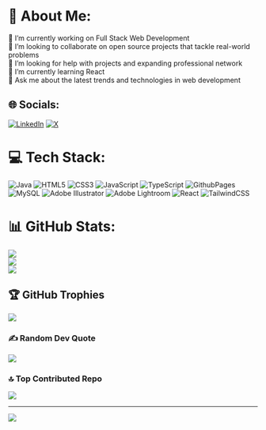 # 💫 About Me:
🔭 I’m currently working on Full Stack Web Development<br>👯 I’m looking to collaborate on open source projects that tackle real-world problems<br>🤝 I’m looking for help with projects and expanding professional network<br>🌱 I’m currently learning React<br>💬 Ask me about the latest trends and technologies in web development<br>


## 🌐 Socials:
[![LinkedIn](https://img.shields.io/badge/LinkedIn-%230077B5.svg?logo=linkedin&logoColor=white)](https://linkedin.com/in/irfan-saeed) [![X](https://img.shields.io/badge/X-black.svg?logo=X&logoColor=white)](https://x.com/IrfanSaeed_njo) 

# 💻 Tech Stack:
![Java](https://img.shields.io/badge/java-%23ED8B00.svg?style=flat&logo=openjdk&logoColor=white) ![HTML5](https://img.shields.io/badge/html5-%23E34F26.svg?style=flat&logo=html5&logoColor=white) ![CSS3](https://img.shields.io/badge/css3-%231572B6.svg?style=flat&logo=css3&logoColor=white) ![JavaScript](https://img.shields.io/badge/javascript-%23323330.svg?style=flat&logo=javascript&logoColor=%23F7DF1E) ![TypeScript](https://img.shields.io/badge/typescript-%23007ACC.svg?style=flat&logo=typescript&logoColor=white) ![GithubPages](https://img.shields.io/badge/github%20pages-121013?style=flat&logo=github&logoColor=white) ![MySQL](https://img.shields.io/badge/mysql-%2300000f.svg?style=flat&logo=mysql&logoColor=white) ![Adobe Illustrator](https://img.shields.io/badge/adobe%20illustrator-%23FF9A00.svg?style=flat&logo=adobe%20illustrator&logoColor=white) ![Adobe Lightroom](https://img.shields.io/badge/Adobe%20Lightroom-31A8FF.svg?style=flat&logo=Adobe%20Lightroom&logoColor=white) ![React](https://img.shields.io/badge/react-%2320232a.svg?style=flat&logo=react&logoColor=%2361DAFB) ![TailwindCSS](https://img.shields.io/badge/tailwindcss-%2338B2AC.svg?style=flat&logo=tailwind-css&logoColor=white)
# 📊 GitHub Stats:

![](https://github-readme-stats.vercel.app/api?username=IrfanSaeednarejo&theme=gotham&hide_border=false&include_all_commits=true&count_private=true)<br/>
![](https://github-readme-streak-stats.herokuapp.com/?user=IrfanSaeednarejo&theme=gotham&hide_border=false)<br/>
![](https://github-readme-stats.vercel.app/api/top-langs/?username=IrfanSaeednarejo&theme=gotham&hide_border=false&include_all_commits=true&count_private=true&layout=compact)

## 🏆 GitHub Trophies
![](https://github-profile-trophy.vercel.app/?username=IrfanSaeednarejo&theme=radical&no-frame=false&no-bg=false&margin-w=4)

### ✍️ Random Dev Quote
![](https://quotes-github-readme.vercel.app/api?type=horizontal&theme=tokyonight)

### 🔝 Top Contributed Repo
![](https://github-contributor-stats.vercel.app/api?username=IrfanSaeednarejo&limit=5&theme=nord&combine_all_yearly_contributions=true)

---
[![](https://visitcount.itsvg.in/api?id=IrfanSaeednarejo&icon=1&color=0)](https://visitcount.itsvg.in)

<!-- Proudly created with GPRM ( https://gprm.itsvg.in ) -->
